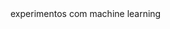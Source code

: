 <!DOCTYPE html>
<html>
<head>
    <meta charset="utf-8">
</head>
<body>
experimentos com machine learning</body>
</html>
